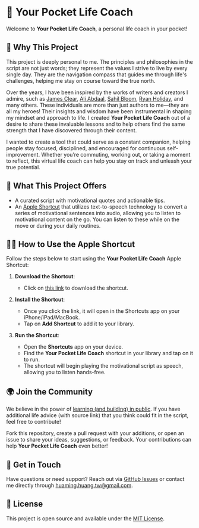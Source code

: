 🚀 Your Pocket Life Coach
=========================

Welcome to **Your Pocket Life Coach**, a personal life coach in your pocket!

## 🌟 Why This Project

This project is deeply personal to me. The principles and philosophies in the script are not just words; they represent the values I strive to live by every single day. They are the navigation compass that guides me through life's challenges, helping me stay on course toward the true north.

Over the years, I have been inspired by the works of writers and creators I admire, such as [James Clear](https://jamesclear.com/), [Ali Abdaal](https://aliabdaal.com/), [Sahil Bloom](https://sahilbloom.com/), [Ryan Holiday](https://ryanholiday.net/), and many others. These individuals are more than just authors to me—they are all my heroes! Their insights and wisdom have been instrumental in shaping my mindset and approach to life. I created **Your Pocket Life Coach** out of a desire to share these invaluable lessons and to help others find the same strength that I have discovered through their content.

I wanted to create a tool that could serve as a constant companion, helping people stay focused, disciplined, and encouraged for continuous self-improvement. Whether you’re commuting, working out, or taking a moment to reflect, this virtual life coach can help you stay on track and unleash your true potential.

## 🎯 What This Project Offers

- A curated script with motivational quotes and actionable tips.
- An [Apple Shortcut](https://www.icloud.com/shortcuts/26ea30b644bf42848a53c2bff1e8213f) that utilizes text-to-speech technology to convert a series of motivational sentences into audio, allowing you to listen to motivational content on the go. You can listen to these while on the move or during your daily routines.

## 💁‍♂️ How to Use the Apple Shortcut

Follow the steps below to start using the **Your Pocket Life Coach** Apple Shortcut:

1. **Download the Shortcut**:
   - Click on [this link](https://www.icloud.com/shortcuts/26ea30b644bf42848a53c2bff1e8213f) to download the shortcut.

2. **Install the Shortcut**:
   - Once you click the link, it will open in the Shortcuts app on your iPhone/iPad/MacBook.
   - Tap on **Add Shortcut** to add it to your library.

3. **Run the Shortcut**:
   - Open the **Shortcuts** app on your device.
   - Find the **Your Pocket Life Coach** shortcut in your library and tap on it to run.
   - The shortcut will begin playing the motivational script as speech, allowing you to listen hands-free.

## 🌍 Join the Community

We believe in the power of [learning (and building) in public](https://www.swyx.io/learn-in-public). If you have additional life advice (with source link) that you think could fit in the script, feel free to contribute!

Fork this repository, create a pull request with your additions, or open an issue to share your ideas, suggestions, or feedback. Your contributions can help **Your Pocket Life Coach** even better!

## 📧 Get in Touch

Have questions or need support? Reach out via [GitHub Issues](https://github.com/huaminghuangtw/Your-Pocket-Life-Coach/issues) or contact me directly through [huaming.huang.tw@gmail.com](mailto:huaming.huang.tw@gmail.com).

## 📜 License

This project is open source and available under the [MIT License](LICENSE).
